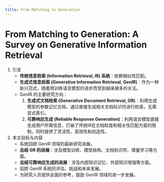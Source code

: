 ```yaml
---
title: From Matching to Generation
---
```


# From Matching to Generation: A Survey on Generative Information Retrieval

1. 引言
   - **传统信息检索 (Information Retrieval, IR) 系统**：依赖相似性匹配。
   - **生成式信息检索 (Generative Information Retrieval, GenIR)**：作为一种新兴范式，随着预训练语言模型的进步而受到越来越多的关注。
   - GenIR 的主要研究方向：
     1. **生成式文档检索 (Generative Document Retrieval, GR)**：利用生成模型的参数记忆文档，通过直接生成相关文档标识符进行检索，无需显式索引。
     2. **可靠响应生成 (Reliable Response Generation)**：利用语言模型直接生成用户所需信息，打破了传统IR在文档粒度和相关性匹配方面的限制，同时提供了灵活性、高效性和创造性。
2. 本文目标与内容
   - 系统回顾 GenIR 领域的最新研究进展。
   - **总结 GR 的进展**：涉及模型训练、模型结构、文档标识符、增量学习等方面。
   - **总结可靠响应生成的进展**：涉及内部知识记忆、外部知识增强等方面。
   - 回顾 GenIR 系统的评估、挑战和未来发展。
   - 为研究人员提供全面的参考，鼓励 GenIR 领域的进一步发展。